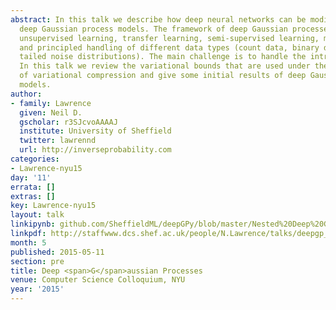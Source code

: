 ```yaml
---
abstract: In this talk we describe how deep neural networks can be modified to produce
  deep Gaussian process models. The framework of deep Gaussian processes allow for
  unsupervised learning, transfer learning, semi-supervised learning, multi-task learning
  and principled handling of different data types (count data, binary data, heavy
  tailed noise distributions). The main challenge is to handle the intractabilities.
  In this talk we review the variational bounds that are used under the framework
  of variational compression and give some initial results of deep Gaussian process
  models.
author:
- family: Lawrence
  given: Neil D.
  gscholar: r3SJcvoAAAAJ
  institute: University of Sheffield
  twitter: lawrennd
  url: http://inverseprobability.com
categories:
- Lawrence-nyu15
day: '11'
errata: []
extras: []
key: Lawrence-nyu15
layout: talk
linkipynb: github.com/SheffieldML/deepGPy/blob/master/Nested%20Deep%20GPs.ipynb
linkpdf: http://staffwww.dcs.shef.ac.uk/people/N.Lawrence/talks/deepgp_nyu15.pdf
month: 5
published: 2015-05-11
section: pre
title: Deep <span>G</span>aussian Processes
venue: Computer Science Colloquium, NYU
year: '2015'
---
```

